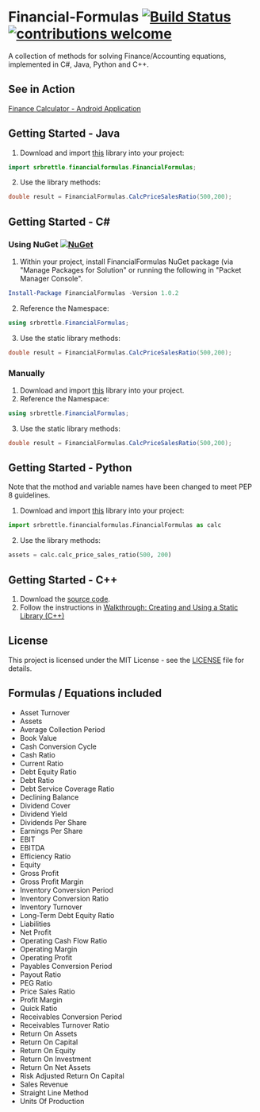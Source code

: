 # Financial-Formulas [![Build Status](https://travis-ci.org/srbrettle/Financial-Formulas.svg?branch=master)](https://travis-ci.org/srbrettle/Financial-Formulas) [![contributions welcome](https://img.shields.io/badge/contributions-welcome-brightgreen.svg?style=flat)](https://github.com/srbrettle/Financial-Formulas/issues)

A collection of methods for solving Finance/Accounting equations, implemented in C#, Java, Python and C++.

## See in Action

[Finance Calculator - Android Application](https://play.google.com/store/apps/details?id=barwick.financecalculator)

## Getting Started - Java

1. Download and import [this](/main/java/) library into your project:
```java
import srbrettle.financialformulas.FinancialFormulas;
```
2. Use the library methods:
```java
double result = FinancialFormulas.CalcPriceSalesRatio(500,200);
```

## Getting Started - C#

### Using NuGet [![NuGet](https://img.shields.io/badge/NuGet-1.0.2-blue.svg)](https://www.nuget.org/packages/FinancialFormulas/1.0.2)

1. Within your project, install FinancialFormulas NuGet package (via "Manage Packages for Solution" or running the following in "Packet Manager Console".
```PowerShell
Install-Package FinancialFormulas -Version 1.0.2
```
2. Reference the Namespace:
```c#
using srbrettle.FinancialFormulas;
```
3. Use the static library methods:
```c#
double result = FinancialFormulas.CalcPriceSalesRatio(500,200);
```

### Manually

1. Download and import [this](/main/csharp/) library into your project.
2. Reference the Namespace:
```c#
using srbrettle.FinancialFormulas;
```
3. Use the static library methods:
```c#
double result = FinancialFormulas.CalcPriceSalesRatio(500,200);
```

## Getting Started - Python

Note that the mothod and variable names have been changed to meet PEP 8 guidelines.

1. Download and import [this](/main/python/) library into your project:
```python
import srbrettle.financialformulas.FinancialFormulas as calc
```
2. Use the library methods:
```python
assets = calc.calc_price_sales_ratio(500, 200)
```

## Getting Started - C++

1. Download the [source code](/main/cplusplus/).
2. Follow the instructions in [Walkthrough: Creating and Using a Static Library (C++)](https://docs.microsoft.com/en-gb/cpp/windows/walkthrough-creating-and-using-a-static-library-cpp)

## License

This project is licensed under the MIT License - see the [LICENSE](/LICENSE) file for details.

## Formulas / Equations included

* Asset Turnover
* Assets
* Average Collection Period
* Book Value
* Cash Conversion Cycle
* Cash Ratio
* Current Ratio
* Debt Equity Ratio
* Debt Ratio
* Debt Service Coverage Ratio
* Declining Balance
* Dividend Cover
* Dividend Yield
* Dividends Per Share
* Earnings Per Share
* EBIT
* EBITDA
* Efficiency Ratio
* Equity
* Gross Profit
* Gross Profit Margin
* Inventory Conversion Period
* Inventory Conversion Ratio
* Inventory Turnover
* Long-Term Debt Equity Ratio
* Liabilities
* Net Profit
* Operating Cash Flow Ratio
* Operating Margin
* Operating Profit
* Payables Conversion Period
* Payout Ratio
* PEG Ratio
* Price Sales Ratio
* Profit Margin
* Quick Ratio
* Receivables Conversion Period
* Receivables Turnover Ratio
* Return On Assets
* Return On Capital
* Return On Equity
* Return On Investment
* Return On Net Assets
* Risk Adjusted Return On Capital
* Sales Revenue
* Straight Line Method
* Units Of Production
